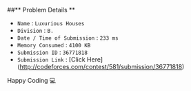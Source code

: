 ##** Problem Details **
 
- `Name`                      : `Luxurious Houses`
- `Division`                  : `B.`
- `Date / Time of Submission` : `233 ms`
- `Memory Consumed`           : `4100 KB`
- `Submission ID`             : `36771818`
- `Submission Link`           : [Click Here] (http://codeforces.com/contest/581/submission/36771818)

Happy Coding  :computer: